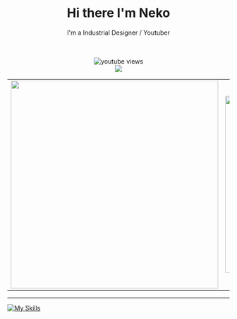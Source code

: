   <h1 align="center">Hi there I'm Neko</h1>
  <p align="center"> I'm a Industrial Designer / Youtuber </p>
  <div align="center">
    <a href="https://www.youtube.com/channel/@neko_tw">
    </a>
    <a href="https://www.youtube.com/channel/@meko_tw">
    </a>
    <br />
    <br />
    <img alt="youtube views" src="https://github-readme-stats.vercel.app/api?username=Proladon&show_icons=true&theme=react">
  </div>
  
  <!--  View Count  -->
  <div align="center">
    <a href="https://count.getloli.com/"><img src="https://count.getloli.com/get/@:Neko-no-akuma-TW?theme=moebooru"></a>
  </div>
  
  <table align="center">
    <tbody>
      <tr>
        <td>
          <img align="center" src="https://i.imgur.com/eLWkZMx.gif" height="470">
        </td>
        <td>
          <!--  Main Info  -->
          <img  src="/github-metrics.svg" alt="Metrics" width="400">
        </td>
      </tr>
    </tbody>
  </table>
  
  ---
  
  [![My Skills](https://skillicons.dev/icons?i=arduino,atom,aws,azure,bash,cloudflare,discord,django,docker,firebase,flask,gcp,git,github,githubactions,gitlab,html,instagram,linux,md,mongodbmysql,nginx,php,postman,powershell,py,rapberrypi,sqlite,stackoverflow,twitter,visualstudio,vscode,wordpress)](https://skillicons.dev)
  




